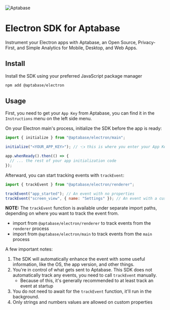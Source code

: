 ![Aptabase](https://aptabase.com/og.png)

# Electron SDK for Aptabase

Instrument your Electron apps with Aptabase, an Open Source, Privacy-First, and Simple Analytics for Mobile, Desktop, and Web Apps.

## Install

Install the SDK using your preferred JavaScript package manager

```bash
npm add @aptabase/electron
```

## Usage

First, you need to get your `App Key` from Aptabase, you can find it in the `Instructions` menu on the left side menu.

On your Electron main's process, initialize the SDK before the app is ready:

```js
import { initialize } from "@aptabase/electron/main";

initialize("<YOUR_APP_KEY>"); // 👈 this is where you enter your App Key

app.whenReady().then(() => {
  // ... the rest of your app initialization code
});
```

Afterward, you can start tracking events with `trackEvent`:

```js
import { trackEvent } from "@aptabase/electron/renderer";

trackEvent("app_started"); // An event with no properties
trackEvent("screen_view", { name: "Settings" }); // An event with a custom property
```

**NOTE:** The `trackEvent` function is available under separate import paths, depending on where you want to track the event from.

- import from `@aptabase/electron/renderer` to track events from the `renderer` process
- import from `@aptabase/electron/main` to track events from the `main` process

A few important notes:

1. The SDK will automatically enhance the event with some useful information, like the OS, the app version, and other things.
2. You're in control of what gets sent to Aptabase. This SDK does not automatically track any events, you need to call `trackEvent` manually.
   - Because of this, it's generally recommended to at least track an event at startup
3. You do not need to await for the `trackEvent` function, it'll run in the background.
4. Only strings and numbers values are allowed on custom properties
